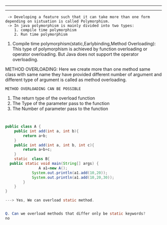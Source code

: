     
----
----
     -> Developing a feature such that it can take more than one form depending on sistuation is called Polymorphism.
     -> In java polymorphism is mainly divided into two types:
        1. compile time polymorphism
        2. Run time polymorphism

1. Compile time polymorphism(static,Earlybinding,Method Overloading): 
    This type of polymorphism is achieved by function overloading or operator overloading.
    But Java does not support the operator overloading.

METHOD OVERLOADING: Here we create more than one method same class with same name they have provided
different number of argument and different type of argument is called as method overloading.

    METHOD OVERLOADING CAN BE POSSIBLE
1. The return type of the overload function
2. The Type of the parameter pass to the function
3. The Number of parameter pass to the function

```java


public class A {
    public int add(int a, int b){
        return a+b;
    }
    public int add(int a, int b, int c){
        return a+b+c;
    }
    static  class B{
  public static void main(String[] args) {
               A a1=new A();
            System.out.println(a1.add(10,20));
            System.out.println(a1.add(10,20,30));
        }
    }
}

---> Yes, We can overload static method.


Q. Can we overload methods that differ only be static keywords?
no

